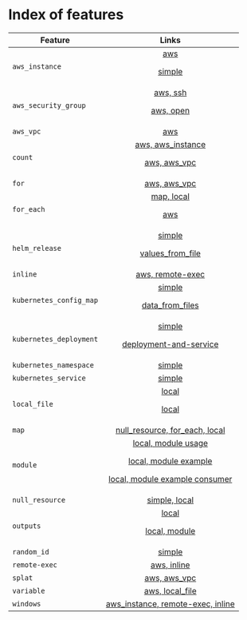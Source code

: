 # Index of features

| Feature                 | Links          |
| -------------           |:-------------:|
| `aws_instance`          | [aws](aws/aws_instance) <p/> [simple](aws/aws_instance/simple) |
| `aws_security_group`    | [aws, ssh](aws/aws_security_group/ssh) <p/> [aws, open](aws/aws_security_group/open) |
| `aws_vpc`               | [aws](aws/aws_vpc/simple) |
| `count`                 | [aws, aws_instance](aws/aws_instance/count) <p/> [aws, aws_vpc](aws/aws_vpc/count) |
| `for`                   | [aws, aws_vpc](aws/aws_vpc/for) |
| `for_each`              | [map, local](local/null_resource/for_each) <p/> [aws](aws/aws_instance/for_each) |
| `helm_release`          | [simple](helm/helm_release/simple) <p/> [values_from_file](helm/helm_release/values_from_file) |
| `inline`                | [aws, remote-exec](aws/aws_instance/remote-exec/inline/) |
| `kubernetes_config_map` | [simple](kubernetes/kubernetes_config_map/simple) <p/> [data_from_files](kubernetes/kubernetes_config_map/from_files) |
| `kubernetes_deployment` | [simple](kubernetes/kubernetes_deployment/simple) <p/> [deployment-and-service](kubernetes/kubernetes_deployment/deployment-and-service) |
| `kubernetes_namespace`  | [simple](kubernetes/kubernetes_namespace/simple) |
| `kubernetes_service`    | [simple](kubernetes/kubernetes_service/simple) |
| `local_file`            | [local](local/local_file/hello) <p/> [local](local/local_file/preexisting_file) |
| `map`                   | [null_resource, for_each, local](local/null_resource/for_each) |
| `module`                | [local, module usage](variables/local_file/module) <p/> [local, module example](modules/local_file/hello_module) <p/> [local, module example consumer](modules/local_file/hello_consumer) |
| `null_resource`         | [simple, local](local/null_resource/simple) |
| `outputs`               | [local](outputs/local_file/local_file) <p/> [local, module](outputs/local_file/module) |
| `random_id`             | [simple](aws/aws_s3_bucket/simple) |
| `remote-exec`           | [aws, inline](aws/aws_instance/remote-exec/inline) |
| `splat`                 | [aws, aws_vpc](aws/aws_vpc/splat) |
| `variable`              | [aws, local_file](variables/local_file/local_file) |
| `windows`               | [aws_instance, remote-exec, inline](aws/aws_instance/remote-exec/inline/windows) |
